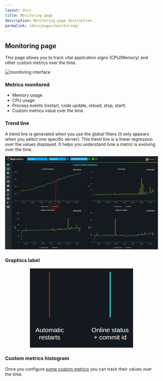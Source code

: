 ```yaml
---
layout: docs
title: Monitoring page
description: Monitoring page description
permalink: /docs/pages/monitoring/
---
```


## Monitoring page

This page allows you to track vital application signs (CPU/Memory) and other custom metrics over the time.

<img title="monitoring interface" src="/images/monitoring-interface.png"/>

### Metrics monitored

- Memory usage
- CPU usage
- Process events (restart, code update, reload, stop, start)
- Custom metrics value over the time

### Trend line

A trend line is generated when you use the global filters (it only appears when you select one specific server).
This trend line is a linear regression over the values displayed. It helps you understand how a metric is evolving over the time.

<img title="monitoring interface trend line" src="/images/monitoring-trend-line.png"/>

### Graphics label

<center>
<img title="monitoring interface" src="/images/bar-label.png"/>
</center>

### Custom metrics histogram

Once you configure [some custom metrics](http://docs.keymetrics.io/docs/usage/pmx-keymetrics-library/#expose-metrics-measure-anything) you can track their values over the time.
